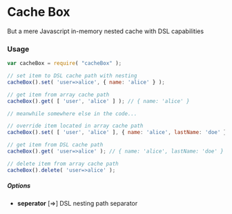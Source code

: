 # Cache Box
But a mere Javascript in-memory nested cache with DSL capabilities

### Usage

```javascript
var cacheBox = require( "cacheBox" );

// set item to DSL cache path with nesting
cacheBox().set( 'user=>alice', { name: 'alice' } );

// get item from array cache path
cacheBox().get( [ 'user', 'alice' ] ); // { name: 'alice' }

// meanwhile somewhere else in the code...

// override item located in array cache path
cacheBox().set( [ 'user', 'alice' ], { name: 'alice', lastName: 'doe' } );

// get item from DSL cache path
cacheBox().get( 'user=>alice' ); // { name: 'alice', lastName: 'doe' }

// delete item from array cache path
cacheBox().delete( 'user=>alice' );
```

##### Options

* **seperator** [=>] DSL nesting path separator
